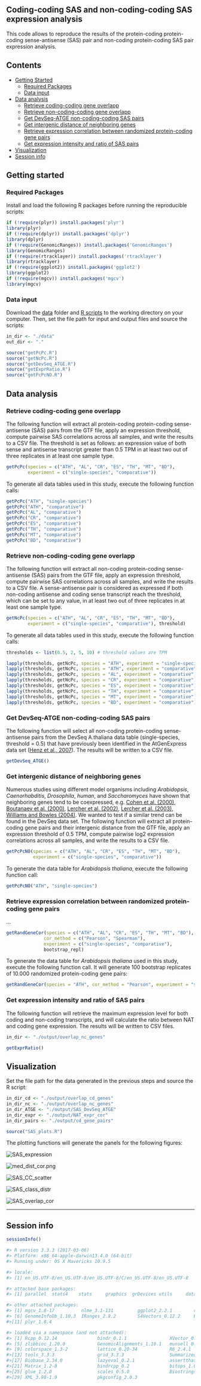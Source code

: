 ## Coding-coding SAS and non-coding-coding SAS expression analysis

This code allows to reproduce the results of the protein-coding protein-coding sense-antisense (SAS) pair and non-coding protein-coding SAS pair expression analysis. 


## Contents

* [Getting Started](#getting-started)
  * [Required Packages](#required-packages)
  * [Data input](#data-input)
* [Data analysis](#data-analysis)
  * [Retrieve coding-coding gene overlapp](#retrieve-coding-coding-gene-overlapp)
  * [Retrieve non-coding-coding gene overlapp](#retrieve-non-coding-coding-gene-overlapp)
  * [Get DevSeq-ATGE non-coding-coding SAS pairs](#get-devseq-atge-non-coding-coding-sas-pairs)
  * [Get intergenic distance of neighboring genes](#get-intergenic-distance-of-neighboring-genes)
  * [Retrieve expression correlation between randomized protein-coding gene pairs](#retrieve-expression-correlation-between-randomized-protein-coding-gene-pairs)
  * [Get expression intensity and ratio of SAS pairs](#get-expression-intensity-and-ratio-of-sas-pairs)
* [Visualization](#visualization)
* [Session info](#session-info)


## Getting started


### Required Packages
Install and load the following R packages before running the reproducible scripts:

```R
if (!require(plyr)) install.packages('plyr')
library(plyr)
if (!require(dplyr)) install.packages('dplyr')
library(dplyr)
if (!require(GenomicRanges)) install.packages('GenomicRanges')
library(GenomicRanges)
if (!require(rtracklayer)) install.packages('rtracklayer')
library(rtracklayer)
if (!require(ggplot2)) install.packages('ggplot2')
library(ggplot2)
if (!require(mgcv)) install.packages('mgcv')
library(mgcv)

```
  
### Data input
Download the [data](https://github.com/schustischuster/evoGEx/tree/master/cisNAT/data) folder and [R scripts](https://github.com/schustischuster/evoGEx/tree/master/cisNAT/R) to the working directory on your computer. Then, set the file path for input and output files and source the scripts: 

```R
in_dir <- "./data"
out_dir <- "."

source("getPcPc.R")
source("getNcPc.R")
source("getDevSeq_ATGE.R")
source("getExprRatio.R")
source("getPcPcNO.R")

```

## Data analysis

### Retrieve coding-coding gene overlapp

The following function will extract all protein-coding protein-coding sense-antisense (SAS) pairs from the GTF file, apply an expression threshold, compute pairwise SAS correlations across all samples, and write the results to a CSV file. The threshold is set as follows: an expression value of both sense and antisense transcript greater than 0.5 TPM in at least two out of three replicates in at least one sample type. 

```R
getPcPc(species = c("ATH", "AL", "CR", "ES", "TH", "MT", "BD"), 
        experiment = c("single-species", "comparative"))

```
To generate all data tables used in this study, execute the following function calls: 

```R
getPcPc("ATH", "single-species")
getPcPc("ATH", "comparative")
getPcPc("AL", "comparative")
getPcPc("CR", "comparative")
getPcPc("ES", "comparative")
getPcPc("TH", "comparative")
getPcPc("MT", "comparative")
getPcPc("BD", "comparative")

```

### Retrieve non-coding-coding gene overlapp

The following function will extract all non-coding protein-coding sense-antisense (SAS) pairs from the GTF file, apply an expression threshold, compute pairwise SAS correlations across all samples, and write the results to a CSV file. A sense-antisense pair is considered as expressed if both non-coding antisense and coding sense transcript reach the threshold, which can be set to any value, in at least two out of three replicates in at least one sample type. 

```R
getNcPc(species = c("ATH", "AL", "CR", "ES", "TH", "MT", "BD"), 
        experiment = c("single-species", "comparative"), threshold)

```
To generate all data tables used in this study, execute the following function calls: 

```R
thresholds <- list(0.5, 2, 5, 10) # threshold values are TPM

lapply(thresholds, getNcPc, species = "ATH", experiment = "single-species")
lapply(thresholds, getNcPc, species = "ATH", experiment = "comparative")
lapply(thresholds, getNcPc, species = "AL", experiment = "comparative")
lapply(thresholds, getNcPc, species = "CR", experiment = "comparative")
lapply(thresholds, getNcPc, species = "ES", experiment = "comparative")
lapply(thresholds, getNcPc, species = "TH", experiment = "comparative")
lapply(thresholds, getNcPc, species = "MT", experiment = "comparative")
lapply(thresholds, getNcPc, species = "BD", experiment = "comparative")

```

### Get DevSeq-ATGE non-coding-coding SAS pairs

The following function will select all non-coding protein-coding sense-antisense pairs from the DevSeq A.thaliana data table (single-species, threshold = 0.5) that have previously been identified in the AtGenExpress data set ([Henz et al., 2007](https://www.ncbi.nlm.nih.gov/pubmed/17496106)). The results will be written to a CSV file. 

```R
getDevSeq_ATGE()

```

### Get intergenic distance of neighboring genes

Numerous studies using different model organisms including _Arabidopsis_, _Caenorhabditis_, _Drosophila_, _human_, and _Saccharomyces_ have shown that neighboring genes tend to be coexpressed, e.g. [Cohen  et al. (2000)](https://www.ncbi.nlm.nih.gov/pubmed/11017073), [Boutanaev et al. (2000)](https://www.ncbi.nlm.nih.gov/pubmed/12478293), [Lercher et al. (2002)](https://www.ncbi.nlm.nih.gov/pubmed/11992122), [Lercher et al. (2003)](https://www.ncbi.nlm.nih.gov/pubmed/12566401), [Williams and Bowles (2004)](https://www.ncbi.nlm.nih.gov/pubmed/15173112). We wanted to test if a similar trend can be found in the DevSeq data set. The following function will extract all protein-coding gene pairs and their intergenic distance from the GTF file, apply an expression threshold of 0.5 TPM, compute pairwise log2 expression correlations across all samples, and write the results to a CSV file.

```R
getPcPcNO(species = c("ATH", "AL", "CR", "ES", "TH", "MT", "BD"), 
          experiment = c("single-species", "comparative"))

```
To generate the data table for _Arabidopsis thaliana_, execute the following function call: 

```R
getPcPcNO("ATH", "single-species")

```

### Retrieve expression correlation between randomized protein-coding gene pairs

...

```R
getRandGeneCor(species = c("ATH", "AL", "CR", "ES", "TH", "MT", "BD"),
              cor_method = c("Pearson", "Spearman"),
              experiment = c("single-species", "comparative"), 
              bootstrap_repl)

```
To generate the data table for _Arabidopsis thaliana_ used in this study, execute the following function call. It will generate 100 bootstrap replicates of 10.000 randomized protein-coding gene pairs:

```R
getRandGeneCor(species = "ATH", cor_method = "Pearson", experiment = "single-species", bootstrap_repl = 100)

```

### Get expression intensity and ratio of SAS pairs

The following function will retrieve the maximum expression level for both coding and non-coding transcripts, and will calculate the ratio between NAT and coding gene expression. The results will be written to CSV files. 

```R
in_dir <- "./output/overlap_nc_genes"

getExprRatio()

```

## Visualization

Set the file path for the data generated in the previous steps and source the R script:

```R
in_dir_cd <- "./output/overlap_cd_genes"
in_dir_nc <- "./output/overlap_nc_genes"
in_dir_ATGE <- "./output/SAS_DevSeq_ATGE"
in_dir_expr <- "./output/NAT_expr_cor"
in_dir_pairs <- "./output/cd_gene_pairs"

source("SAS_plots.R")

```

The plotting functions will generate the panels for the following figures:


![SAS_expression](README_files/SAS_expression_cor.png)

![med_dist_cor.png](README_files/med_dist_cor.png)

![SAS_CC_scatter](README_files/SAS_CC_cor.png)

![SAS_class_distr](README_files/SAS_class_distr.png)

![SAS_overlap_cor](README_files/SAS_overlap_cor.png)


---
## Session info

```R
sessionInfo()
```

```R
#> R version 3.3.3 (2017-03-06)
#> Platform: x86_64-apple-darwin13.4.0 (64-bit)
#> Running under: OS X Mavericks 10.9.5

#> locale:
#> [1] en_US.UTF-8/en_US.UTF-8/en_US.UTF-8/C/en_US.UTF-8/en_US.UTF-8

#> attached base packages:
#> [1] parallel  stats4    stats     graphics  grDevices utils     datasets  methods   base    

#> other attached packages:
#> [1] mgcv_1.8-17          nlme_3.1-131         ggplot2_2.2.1        rtracklayer_1.34.2   GenomicRanges_1.26.4
#> [6] GenomeInfoDb_1.10.3  IRanges_2.8.2        S4Vectors_0.12.2     BiocGenerics_0.20.0  dplyr_0.7.4 
#>[11] plyr_1.8.4

#> loaded via a namespace (and not attached):
#> [1] Rcpp_0.12.14               bindr_0.1.1                XVector_0.14.1             magrittr_1.5              
#> [5] zlibbioc_1.20.0            GenomicAlignments_1.10.1   munsell_0.5.0              BiocParallel_1.8.2        
#> [9] colorspace_1.3-2           lattice_0.20-34            R6_2.4.1                   rlang_0.1.6               
#>[13] tools_3.3.3                grid_3.3.3                 SummarizedExperiment_1.4.0 gtable_0.3.0              
#>[17] Biobase_2.34.0             lazyeval_0.2.1             assertthat_0.2.1           tibble_1.3.4              
#>[21] Matrix_1.2-8               bindrcpp_0.2               bitops_1.0-6               RCurl_1.95-4.10           
#>[25] glue_1.2.0                 scales_0.5.0               Biostrings_2.42.1          Rsamtools_1.26.2          
#>[29] XML_3.98-1.9               pkgconfig_2.0.3  

```
